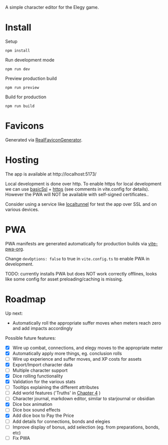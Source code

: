 A simple character editor for the Elegy game.

# Install

Setup

```
npm install
```

Run development mode

```
npm run dev
```

Preview production build

```
npm run preview
```

Build for production

```
npm run build
``` 

# Favicons

Generated via [RealFaviconGenerator](https://realfavicongenerator.net/).

# Hosting

The app is available at http://localhost:5173/

Local development is done over http. To enable https for local development we can use [basicSsl](https://github.com/vitejs/vite-plugin-basic-ssl) + [https](https://v4.vitejs.dev/config/server-options.html#server-https) (see comments in vite.config for details). However the PWA will NOT be available with self-signed certificates..

Consider using a service like [localtunnel](https://github.com/localtunnel/localtunnel) for test the app over SSL and on various devices.

# PWA

PWA manifests are generated automatically for production builds via [vite-pwa-org](https://vite-pwa-org.netlify.app/).

Change ```devOptions: false``` to true in ```vite.config.ts``` to enable PWA in development.

TODO: currently installs PWA but does NOT work correctly offlines, looks like some config for asset preloading/caching is missing.


# Roadmap

Up next:
 - Automatically roll the appropriate suffer moves when meters reach zero and add impacts accordingly

Possible future features:
- [x] Wire up combat, connections, and elegy moves to the appropriate meter
- [x] Automatically apply more things, eg. conclusion rolls
- [ ] Wire up experience and suffer moves, and XP costs for assets
- [x] Export/Import character data
- [ ] Multiple character support
- [x] Dice rolling functionality
- [x] Validation for the various stats
- [ ] Tooltips explaining the different attributes
- [ ] Add world features ('Truths' in [Chapter 4](/docs/elegy/chapters/chapter4-world.md) )
- [ ] Character journal, markdown editor, similar to starjournal or obsidian
- [x] Dice box animation
- [ ] Dice box sound effects
- [x] Add dice box to Pay the Price
- [ ] Add details for connections, bonds and elegies
- [ ] Improve display of bonus, add selection (eg. from preparations, bonds, etc)
- [ ] Fix PWA 